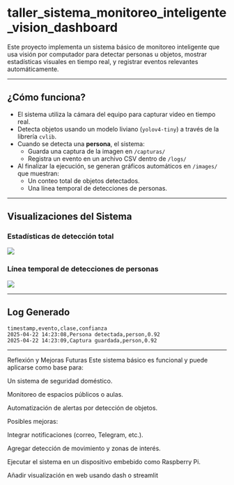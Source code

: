 # taller_sistema_monitoreo_inteligente_vision_dashboard

Este proyecto implementa un sistema básico de monitoreo inteligente que usa visión por computador para detectar personas u objetos, mostrar estadísticas visuales en tiempo real, y registrar eventos relevantes automáticamente.

---

## ¿Cómo funciona?

- El sistema utiliza la cámara del equipo para capturar video en tiempo real.
- Detecta objetos usando un modelo liviano (`yolov4-tiny`) a través de la librería `cvlib`.
- Cuando se detecta una **persona**, el sistema:
  - Guarda una captura de la imagen en `/capturas/`
  - Registra un evento en un archivo CSV dentro de `/logs/`
- Al finalizar la ejecución, se generan gráficos automáticos en `/images/` que muestran:
  - Un conteo total de objetos detectados.
  - Una línea temporal de detecciones de personas.

---

## Visualizaciones del Sistema

### Estadísticas de detección total
![](images/1.jpg)

### Línea temporal de detecciones de personas
![](images/2.jpg)

---

##  Log Generado

```csv
timestamp,evento,clase,confianza
2025-04-22 14:23:08,Persona detectada,person,0.92
2025-04-22 14:23:09,Captura guardada,person,0.92

```
---
Reflexión y Mejoras Futuras
Este sistema básico es funcional y puede aplicarse como base para:

Un sistema de seguridad doméstico.

Monitoreo de espacios públicos o aulas.

Automatización de alertas por detección de objetos.

Posibles mejoras:

Integrar notificaciones (correo, Telegram, etc.).

Agregar detección de movimiento y zonas de interés.

Ejecutar el sistema en un dispositivo embebido como Raspberry Pi.

Añadir visualización en web usando dash o streamlit


